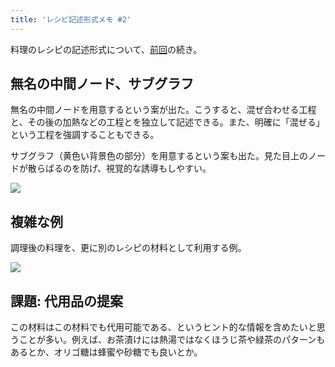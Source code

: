 ```yaml
---
title: 'レシピ記述形式メモ #2'
---
```

料理のレシピの記述形式について、[前回](https://r7kamura.com/articles/2022-05-13-mermaid-recipe-memo)の続き。

無名の中間ノード、サブグラフ
--------------

無名の中間ノードを用意するという案が出た。こうすると、混ぜ合わせる工程と、その後の加熱などの工程とを独立して記述できる。また、明確に「混ぜる」という工程を強調することもできる。

サブグラフ（黄色い背景色の部分）を用意するという案も出た。見た目上のノードが散らばるのを防げ、視覚的な誘導もしやすい。

![](https://lh3.googleusercontent.com/5XBA0GZlzlmZlC6jR3j2U2RwadUa_fTR2nl1dxuIRGSwXTQqWxnGZqeFetDswAMCU6mHfngcF-Zuv9jjTikOPdEvIYH5O2mp9EWede5wfmwfd9ZWAiDeRRT6Xl5R3CCSUM2ihVp6uJcw8LxCOo2c8A)

複雑な例
----

調理後の料理を、更に別のレシピの材料として利用する例。

![](https://lh3.googleusercontent.com/UIPGjjGhEOtcn0HGfRGpUmsijYz6ZNBcXh0D1C8t1F3sq68ALPKhP92gvDZB3js94IawOLnYX6_k5X19kl-alfMMGga58SzFCmZcWx7gyJMYd9aB4uwg4s_Wc9GuWs6syN2p9exT_YcaLBv-iLwjJQ)

課題: 代用品の提案
----------

この材料はこの材料でも代用可能である、というヒント的な情報を含めたいと思うことが多い。例えば、お茶漬けには熱湯ではなくほうじ茶や緑茶のパターンもあるとか、オリゴ糖は蜂蜜や砂糖でも良いとか。
